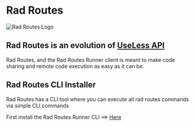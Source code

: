 # Rad Routes

![Rad Routes Logo](https://i.ibb.co/y0gF3LF/logo512.png)

## Rad Routes is an evolution of [UseLess API](https://uselessapi.com)
Rad Routes, and the Rad Routes Runner client is meant to make code sharing and remote code execution as easy as it can be.

## Rad Routes CLI Installer
Rad Routes has a CLI tool where you can execute all rad routes commands via simple CLI commands

First install the Rad Routes Runner CLI  ==> [Here](https://radroutes.com/Downloads)